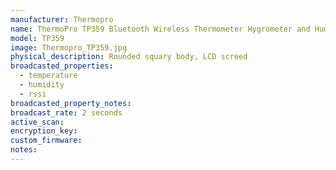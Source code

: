 ```yaml
---
manufacturer: Thermopro
name: ThermoPro TP359 Bluetooth Wireless Thermometer Hygrometer and Humidity Monitor
model: TP359
image: Thermopro_TP359.jpg
physical_description: Rounded squary body, LCD screed
broadcasted_properties:
  - temperature
  - humidity
  - rssi
broadcasted_property_notes:
broadcast_rate: 2 seconds
active_scan:
encryption_key: 
custom_firmware:
notes:
---
```

